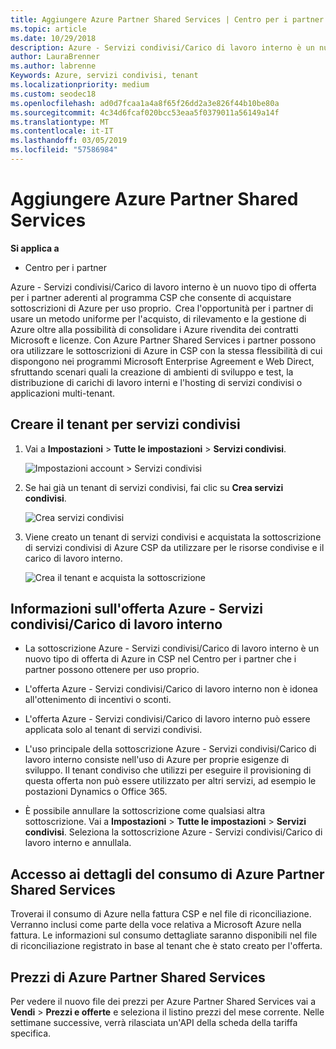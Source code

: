 ```yaml
---
title: Aggiungere Azure Partner Shared Services | Centro per i partner
ms.topic: article
ms.date: 10/29/2018
description: Azure - Servizi condivisi/Carico di lavoro interno è un nuovo tipo di offerta per i partner aderenti al programma CSP che consente di acquistare sottoscrizioni di Azure per uso proprio.
author: LauraBrenner
ms.author: labrenne
Keywords: Azure, servizi condivisi, tenant
ms.localizationpriority: medium
ms.custom: seodec18
ms.openlocfilehash: ad0d7fcaa1a4a8f65f26dd2a3e826f44b10be80a
ms.sourcegitcommit: 4c34d6fcaf020bcc53eaa5f0379011a56149a14f
ms.translationtype: MT
ms.contentlocale: it-IT
ms.lasthandoff: 03/05/2019
ms.locfileid: "57586984"
---
```

# <a name="add-azure-partner-shared-services"></a>Aggiungere Azure Partner Shared Services

**Si applica a**

-  Centro per i partner

Azure - Servizi condivisi/Carico di lavoro interno è un nuovo tipo di offerta per i partner aderenti al programma CSP che consente di acquistare sottoscrizioni di Azure per uso proprio.  Crea l'opportunità per i partner di usare un metodo uniforme per l'acquisto, di rilevamento e la gestione di Azure oltre alla possibilità di consolidare i Azure rivendita dei contratti Microsoft e licenze. Con Azure Partner Shared Services i partner possono ora utilizzare le sottoscrizioni di Azure in CSP con la stessa flessibilità di cui dispongono nei programmi Microsoft Enterprise Agreement e Web Direct, sfruttando scenari quali la creazione di ambienti di sviluppo e test, la distribuzione di carichi di lavoro interni e l'hosting di servizi condivisi o applicazioni multi-tenant.  

## <a name="create-the-shared-services-tenant"></a>Creare il tenant per servizi condivisi

1. Vai a **Impostazioni** > **Tutte le impostazioni** > **Servizi condivisi**.

    ![**Impostazioni account** > **Servizi condivisi**](images/sharedservices2.png)

2. Se hai già un tenant di servizi condivisi, fai clic su **Crea servizi condivisi**.

    ![Crea servizi condivisi](images/sharedservices3.png)

3. Viene creato un tenant di servizi condivisi e acquistata la sottoscrizione di servizi condivisi di Azure CSP da utilizzare per le risorse condivise e il carico di lavoro interno.

    ![Crea il tenant e acquista la sottoscrizione](images/sharedservices5.png)

## <a name="about-the-azure--internalshared-services-offer"></a>Informazioni sull'offerta Azure - Servizi condivisi/Carico di lavoro interno

- La sottoscrizione Azure - Servizi condivisi/Carico di lavoro interno è un nuovo tipo di offerta di Azure in CSP nel Centro per i partner che i partner possono ottenere per uso proprio. 

- L'offerta Azure - Servizi condivisi/Carico di lavoro interno non è idonea all'ottenimento di incentivi o sconti.

- L'offerta Azure - Servizi condivisi/Carico di lavoro interno può essere applicata solo al tenant di servizi condivisi.

- L'uso principale della sottoscrizione Azure - Servizi condivisi/Carico di lavoro interno consiste nell'uso di Azure per proprie esigenze di sviluppo. Il tenant condiviso che utilizzi per eseguire il provisioning di questa offerta non può essere utilizzato per altri servizi, ad esempio le postazioni Dynamics o Office 365. 

- È possibile annullare la sottoscrizione come qualsiasi altra sottoscrizione. Vai a **Impostazioni** > **Tutte le impostazioni** > **Servizi condivisi**. Seleziona la sottoscrizione Azure - Servizi condivisi/Carico di lavoro interno e annullala.

## <a name="accessing-azure-partner-shared-services-consumption-details"></a>Accesso ai dettagli del consumo di Azure Partner Shared Services

Troverai il consumo di Azure nella fattura CSP e nel file di riconciliazione. Verranno inclusi come parte della voce relativa a Microsoft Azure nella fattura. Le informazioni sul consumo dettagliate saranno disponibili nel file di riconciliazione registrato in base al tenant che è stato creato per l'offerta. 

## <a name="azure-partner-shared-services-pricing"></a>Prezzi di Azure Partner Shared Services

Per vedere il nuovo file dei prezzi per Azure Partner Shared Services vai a **Vendi** > **Prezzi e offerte** e seleziona il listino prezzi del mese corrente. Nelle settimane successive, verrà rilasciata un'API della scheda della tariffa specifica.


